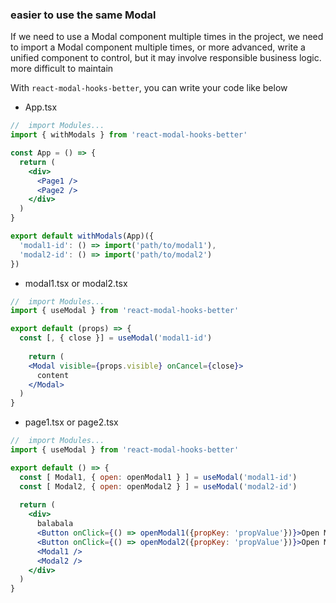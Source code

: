 ### easier to use the same Modal


If we need to use a Modal component multiple times in the project, we need to import a Modal component multiple times, or more advanced, write a unified component to control, but it may involve responsible business logic. more difficult to maintain

With `react-modal-hooks-better`, you can write your code like below

- App.tsx
```jsx
//	import Modules...
import { withModals } from 'react-modal-hooks-better'

const App = () => {
  return (
    <div>
      <Page1 />
      <Page2 />
    </div>
  )
}

export default withModals(App)({
  'modal1-id': () => import('path/to/modal1'),
  'modal2-id': () => import('path/to/modal2')
})
```

- modal1.tsx or modal2.tsx
```jsx
//	import Modules...
import { useModal } from 'react-modal-hooks-better'

export default (props) => {
  const [, { close }] = useModal('modal1-id')
  
	return (
  	<Modal visible={props.visible} onCancel={close}>
      content
    </Modal>
  )
}
```

- page1.tsx or page2.tsx
```jsx
//	import Modules...
import { useModal } from 'react-modal-hooks-better'

export default () => {
  const [ Modal1, { open: openModal1 } ] = useModal('modal1-id')
  const [ Modal2, { open: openModal2 } ] = useModal('modal2-id')
  
  return (
  	<div>
      balabala
      <Button onClick={() => openModal1({propKey: 'propValue'})}>Open Modal1</Button>
      <Button onClick={() => openModal2({propKey: 'propValue'})}>Open Modal2</Button>
      <Modal1 />
      <Modal2 />
    </div>
  )
}
```